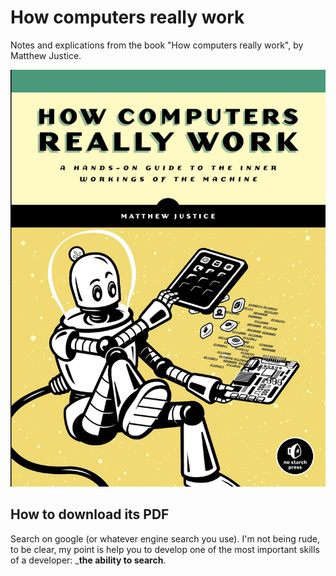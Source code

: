 # How computers really work
Notes and explications from the book "How computers really work", by Matthew Justice. 

![bookscover](./assets/bookscover.png)

## How to download its PDF
Search on google (or whatever engine search you use). I'm not being rude, to be clear, my point is help you to develop one of the most important skills of a developer: ___the ability to search__. 

